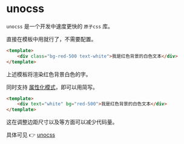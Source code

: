 # unocss

`unocss` 是一个开发中速度更快的 `原子css` 库。

直接在模板中用就行了，不需要配置。

```html
<template>
	<div class="bg-red-500 text-white">我是红色背景的白色文本</div>
</template>
```

上述模板将渲染红色背景白色的字。

同时支持 [属性化模式](https://unocss.dev/presets/attributify)，即可以用简写。

```html
<template>
	<div text="white" bg="red-500">我是红色背景的白色文本</div>
</template>
```

这在调整边距尺寸以及等方面可以减少代码量。

具体可见 👉 [unocss](https://unocss.dev/)
